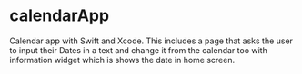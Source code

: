 # calendarApp

Calendar app with Swift and Xcode.
This includes a page that asks the user to input their Dates in a text and change it from the calendar too
with information widget which is shows the date in home screen.
